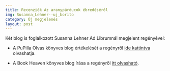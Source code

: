 ```yaml
---
title: Recenziók Az aranypárducok ébredéséről
img: Susanna_Lehner--uj_borito
category: Új megjelenés
layout: post
---
```

Két blog is foglalkozott Susanna Lehner Ad Librumnál megjelent regényével:

* A PuPilla Olvas könyves blog értékelését a regényről <a href='http://pupillaolvas.freeblog.hu/archives/2011/11/27/Susanna_Lehner_Az_aranyparducok_ebredese/' target='_blank'>ide kattintva</a> olvashatja.

* A Book Heaven könyves blog írása a regényről <a href='http://nancykonyvei.blogspot.com/2011/11/susanna-lehner-az-aranyparducok.html' target='_blank'>itt olvasható</a>.

